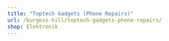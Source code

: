 ```yaml
---
title: "Toptech Gadgets (Phone Repairs)"
url: /burgess-hill/toptech-gadgets-phone-repairs/
shop: Elektronik
---
```

